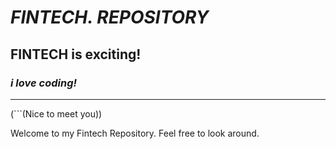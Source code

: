 # *FINTECH. REPOSITORY*
## **FINTECH is exciting!**
### *i love coding!*

---
(```(Nice to meet you))


Welcome to my Fintech Repository. Feel free to look around.

